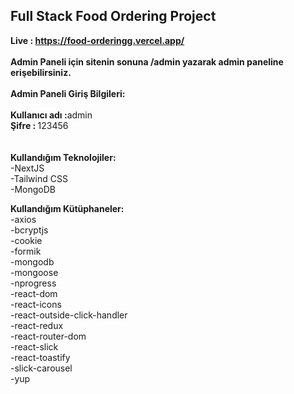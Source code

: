 

## Full Stack Food Ordering Project

<b>Live : https://food-orderingg.vercel.app/</b><br/><br/>
<b>Admin Paneli için sitenin sonuna /admin yazarak admin paneline erişebilirsiniz.</b><br/><br/>
<b>Admin Paneli Giriş Bilgileri:</b><br/><br/>
<b>Kullanıcı adı :</b>admin </br>
<b>Şifre : </b> 123456<br/><br/><br/>
<b>Kullandığım Teknolojiler:</b><br/>
-NextJS <br/>
-Tailwind CSS<br/>
-MongoDB<br/>

<b>Kullandığım Kütüphaneler:</b><br/>
-axios<br/>
-bcryptjs<br/>
-cookie<br/>
-formik<br/>
-mongodb<br/>
-mongoose<br/>
-nprogress<br/>
-react-dom<br/>
-react-icons<br/>
-react-outside-click-handler<br/>
-react-redux<br/>
-react-router-dom<br/>
-react-slick<br/>
-react-toastify<br/>
-slick-carousel<br/>
-yup


